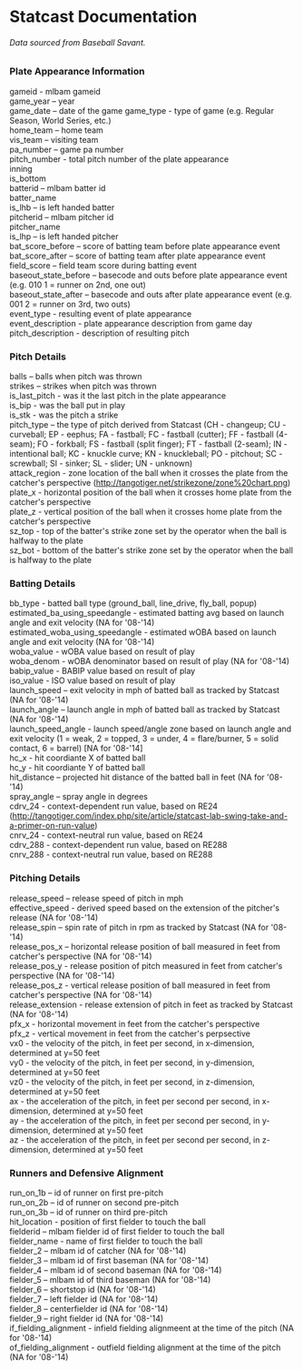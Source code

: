 # Statcast Documentation
###### Data sourced from Baseball Savant.
### Plate Appearance Information
gameid - mlbam gameid\
game_year – year\
game_date – date of the game
game_type - type of game (e.g. Regular Season, World Series, etc.)\
home_team – home team\
vis_team – visiting team\
pa_number – game pa number\
pitch_number - total pitch number of the plate appearance\
inning\
is_bottom\
batterid – mlbam batter id\
batter_name\
is_lhb – is left handed batter\
pitcherid – mlbam pitcher id\
pitcher_name\
is_lhp – is left handed pitcher\
bat_score_before – score of batting team before plate appearance event\
bat_score_after – score of batting team after plate appearance event\
field_score – field team score during batting event\
baseout_state_before – basecode and outs before plate appearance event (e.g. 010 1 = runner on 2nd, one out)\
baseout_state_after – basecode and outs after plate appearance event (e.g. 001 2 = runner on 3rd, two outs)\
event_type - resulting event of plate appearance\
event_description - plate appearance description from game day\
pitch_description - description of resulting pitch
### Pitch Details
balls – balls when pitch was thrown\
strikes – strikes when pitch was thrown\
is_last_pitch - was it the last pitch in the plate appearance\
is_bip - was the ball put in play\
is_stk - was the pitch a strike\
pitch_type – the type of pitch derived from Statcast (CH - changeup; CU - curveball; EP - eephus; FA - fastball; FC - fastball (cutter); FF - fastball (4-seam); FO - forkball; FS - fastball (split finger); FT - fastball (2-seam); IN - intentional ball; KC - knuckle curve; KN - knuckleball; PO - pitchout; SC - screwball; SI - sinker; SL - slider; UN - unknown) \
attack_region - zone location of the ball when it crosses the plate from the catcher's perspective (http://tangotiger.net/strikezone/zone%20chart.png) \
plate_x - horizontal position of the ball when it crosses home plate from the catcher's perspective\
plate_z - vertical position of the ball when it crosses home plate from the catcher's perspective\
sz_top - top of the batter's strike zone set by the operator when the ball is halfway to the plate\
sz_bot - bottom of the batter's strike zone set by the operator when the ball is halfway to the plate
### Batting Details
bb_type - batted ball type (ground_ball, line_drive, fly_ball, popup) \
estimated_ba_using_speedangle - estimated batting avg based on launch angle and exit velocity (NA for '08-'14) \
estimated_woba_using_speedangle - estimated wOBA based on launch angle and exit velocity (NA for '08-'14) \
woba_value - wOBA value based on result of play\
woba_denom - wOBA denominator based on result of play (NA for '08-'14) \
babip_value - BABIP value based on result of play\
iso_value - ISO value based on result of play\
launch_speed – exit velocity in mph of batted ball as tracked by Statcast (NA for '08-'14) \
launch_angle – launch angle in mph of batted ball as tracked by Statcast (NA for '08-'14) \
launch_speed_angle - launch speed/angle zone based on launch angle and exit velocity (1 = weak, 2 = topped, 3 = under, 4 = flare/burner, 5 = solid contact, 6 = barrel) [NA for '08-'14] \
hc_x - hit coordiante X of batted ball\
hc_y - hit coordiante Y of batted ball\
hit_distance – projected hit distance of the batted ball in feet (NA for '08-'14) \
spray_angle – spray angle in degrees\
cdrv_24 - context-dependent run value, based on RE24 (http://tangotiger.com/index.php/site/article/statcast-lab-swing-take-and-a-primer-on-run-value) \
cnrv_24 - context-neutral run value, based on RE24 \
cdrv_288 - context-dependent run value, based on RE288 \
cnrv_288 - context-neutral run value, based on RE288
### Pitching Details
release_speed – release speed of pitch in mph\
effective_speed - derived speed based on the extension of the pitcher's release (NA for '08-'14) \
release_spin – spin rate of pitch in rpm as tracked by Statcast (NA for '08-'14)\
release_pos_x – horizontal release position of ball measured in feet from catcher's perspective (NA for '08-'14) \
release_pos_y - release position of pitch measured in feet from catcher's perspective (NA for '08-'14) \
release_pos_z - vertical release position of ball measured in feet from catcher's perspective (NA for '08-'14) \
release_extension - release extension of pitch in feet as tracked by Statcast (NA for '08-'14) \
pfx_x - horizontal movement in feet from the catcher's perspective\
pfx_z - vertical movement in feet from the catcher's perpsective\
vx0 - the velocity of the pitch, in feet per second, in x-dimension, determined at y=50 feet\
vy0 - the velocity of the pitch, in feet per second, in y-dimension, determined at y=50 feet\
vz0 - the velocity of the pitch, in feet per second, in z-dimension, determined at y=50 feet\
ax - the acceleration of the pitch, in feet per second per second, in x-dimension, determined at y=50 feet\
ay - the acceleration of the pitch, in feet per second per second, in y-dimension, determined at y=50 feet\
az - the acceleration of the pitch, in feet per second per second, in z-dimension, determined at y=50 feet
### Runners and Defensive Alignment
run_on_1b – id of runner on first pre-pitch\
run_on_2b – id of runner on second pre-pitch\
run_on_3b – id of runner on third pre-pitch\
hit_location - position of first fielder to touch the ball\
fielderid – mlbam fielder id of first fielder to touch the ball\
fielder_name - name of first fielder to touch the ball\
fielder_2 – mlbam id of catcher (NA for '08-'14)\
fielder_3 – mlbam id of first baseman (NA for '08-'14)\
fielder_4 – mlbam id of second baseman (NA for '08-'14)\
fielder_5 – mlbam id of third baseman (NA for '08-'14)\
fielder_6 – shortstop id (NA for '08-'14)\
fielder_7 – left fielder id (NA for '08-'14)\
fielder_8 – centerfielder id (NA for '08-'14)\
fielder_9 – right fielder id (NA for '08-'14)\
if_fielding_alignment - infield fielding alignmeent at the time of the pitch (NA for '08-'14)\
of_fielding_alignment - outfield fielding alignment at the time of the pitch (NA for '08-'14)
